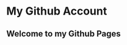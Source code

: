 <html>
<head>
</head>
<body>
<h1>My Github Account</h1>
<h2>Welcome to my Github Pages</h2>
</body>
</html>

